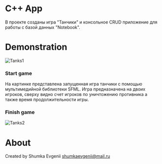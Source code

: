 # C++ App

В проекте созданы игра "Танчики" и консольное CRUD приложение для работы с базой данных "Notebook".

# Demonstration
![Tanks1](https://user-images.githubusercontent.com/65022776/106642921-30f75900-65b3-11eb-861c-3964c03c95f4.png)

### Start game
На картинке представлена запущенная игра танчики с помощью мультимедийной библиотеки SFML.
Игра предназначена на двоих игроков, сверху видно счет игроков по уничтожению противника а также время продолжительности игры.

### Finish game

![Tanks2](https://user-images.githubusercontent.com/65022776/106644753-b3811800-65b5-11eb-9df0-d2ff9e34a990.png)

# About
Created by Shumka Evgenii
shumkaevgenii@mail.ru
